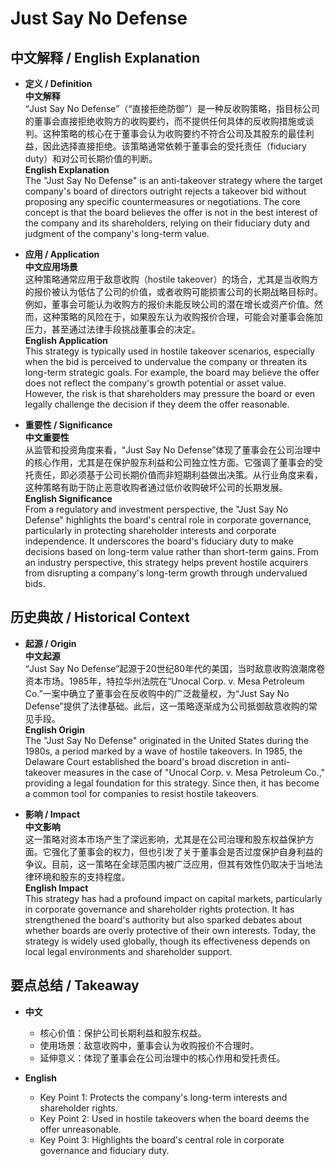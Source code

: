 # Just Say No Defense

## 中文解释 / English Explanation

* **定义 / Definition**  
  **中文解释**  
  “Just Say No Defense”（“直接拒绝防御”）是一种反收购策略，指目标公司的董事会直接拒绝收购方的收购要约，而不提供任何具体的反收购措施或谈判。这种策略的核心在于董事会认为收购要约不符合公司及其股东的最佳利益，因此选择直接拒绝。该策略通常依赖于董事会的受托责任（fiduciary duty）和对公司长期价值的判断。  
  **English Explanation**  
  The "Just Say No Defense" is an anti-takeover strategy where the target company's board of directors outright rejects a takeover bid without proposing any specific countermeasures or negotiations. The core concept is that the board believes the offer is not in the best interest of the company and its shareholders, relying on their fiduciary duty and judgment of the company's long-term value.

* **应用 / Application**  
  **中文应用场景**  
  这种策略通常应用于敌意收购（hostile takeover）的场合，尤其是当收购方的报价被认为低估了公司的价值，或者收购可能损害公司的长期战略目标时。例如，董事会可能认为收购方的报价未能反映公司的潜在增长或资产价值。然而，这种策略的风险在于，如果股东认为收购报价合理，可能会对董事会施加压力，甚至通过法律手段挑战董事会的决定。  
  **English Application**  
  This strategy is typically used in hostile takeover scenarios, especially when the bid is perceived to undervalue the company or threaten its long-term strategic goals. For example, the board may believe the offer does not reflect the company's growth potential or asset value. However, the risk is that shareholders may pressure the board or even legally challenge the decision if they deem the offer reasonable.

* **重要性 / Significance**  
  **中文重要性**  
  从监管和投资角度来看，“Just Say No Defense”体现了董事会在公司治理中的核心作用，尤其是在保护股东利益和公司独立性方面。它强调了董事会的受托责任，即必须基于公司长期价值而非短期利益做出决策。从行业角度来看，这种策略有助于防止恶意收购者通过低价收购破坏公司的长期发展。  
  **English Significance**  
  From a regulatory and investment perspective, the "Just Say No Defense" highlights the board's central role in corporate governance, particularly in protecting shareholder interests and corporate independence. It underscores the board's fiduciary duty to make decisions based on long-term value rather than short-term gains. From an industry perspective, this strategy helps prevent hostile acquirers from disrupting a company's long-term growth through undervalued bids.

## 历史典故 / Historical Context

* **起源 / Origin**  
  **中文起源**  
  “Just Say No Defense”起源于20世纪80年代的美国，当时敌意收购浪潮席卷资本市场。1985年，特拉华州法院在“Unocal Corp. v. Mesa Petroleum Co.”一案中确立了董事会在反收购中的广泛裁量权，为“Just Say No Defense”提供了法律基础。此后，这一策略逐渐成为公司抵御敌意收购的常见手段。  
  **English Origin**  
  The "Just Say No Defense" originated in the United States during the 1980s, a period marked by a wave of hostile takeovers. In 1985, the Delaware Court established the board's broad discretion in anti-takeover measures in the case of "Unocal Corp. v. Mesa Petroleum Co.," providing a legal foundation for this strategy. Since then, it has become a common tool for companies to resist hostile takeovers.

* **影响 / Impact**  
  **中文影响**  
  这一策略对资本市场产生了深远影响，尤其是在公司治理和股东权益保护方面。它强化了董事会的权力，但也引发了关于董事会是否过度保护自身利益的争议。目前，这一策略在全球范围内被广泛应用，但其有效性仍取决于当地法律环境和股东的支持程度。  
  **English Impact**  
  This strategy has had a profound impact on capital markets, particularly in corporate governance and shareholder rights protection. It has strengthened the board's authority but also sparked debates about whether boards are overly protective of their own interests. Today, the strategy is widely used globally, though its effectiveness depends on local legal environments and shareholder support.

## 要点总结 / Takeaway

* **中文**  
  - 核心价值：保护公司长期利益和股东权益。  
  - 使用场景：敌意收购中，董事会认为收购报价不合理时。  
  - 延伸意义：体现了董事会在公司治理中的核心作用和受托责任。  

* **English**  
  - Key Point 1: Protects the company's long-term interests and shareholder rights.  
  - Key Point 2: Used in hostile takeovers when the board deems the offer unreasonable.  
  - Key Point 3: Highlights the board's central role in corporate governance and fiduciary duty.